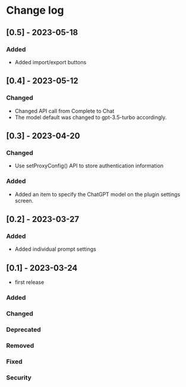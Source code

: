 
# Change log

## [0.5] - 2023-05-18
### Added
- Added import/export buttons

## [0.4] - 2023-05-12
### Changed
- Changed API call from Complete to Chat
- The model default was changed to gpt-3.5-turbo accordingly.

## [0.3] - 2023-04-20
### Changed
- Use setProxyConfig() API to store authentication information
### Added
- Added an item to specify the ChatGPT model on the plugin settings screen.

## [0.2] - 2023-03-27
### Added
- Added individual prompt settings

## [0.1] - 2023-03-24
- first release

### Added
### Changed
### Deprecated
### Removed
### Fixed
### Security
